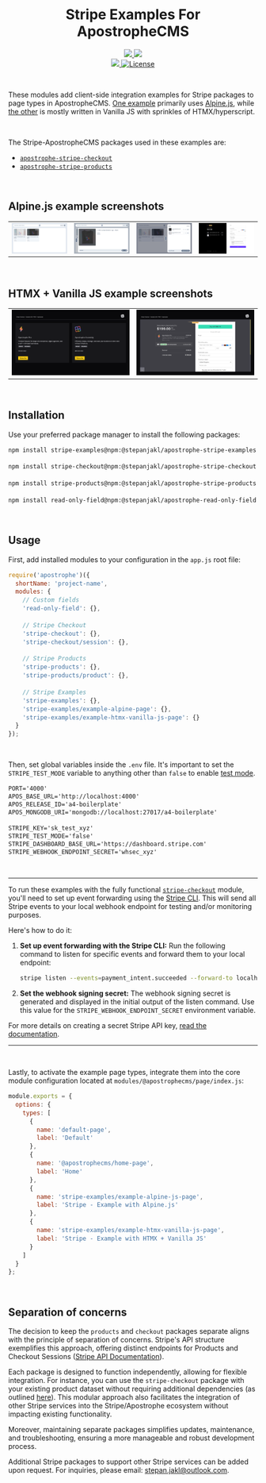 <div align="center">
    <h1>
        Stripe Examples For ApostropheCMS
    </h1>
    <p>
        <a aria-label="Apostrophe logo" href="https://v3.docs.apostrophecms.org">
            <img src="https://img.shields.io/badge/MADE%20FOR%20APOSTROPHECMS-000000.svg?style=for-the-badge&logo=Apostrophe&labelColor=6516DD">
        </a>
        <a aria-label="Stripe logo" href="https://stripe.com">
            <img src="https://img.shields.io/badge/STRIPE-000000.svg?style=for-the-badge&logo=Stripe&labelColor=635bFF&logoColor=FFFFFF">
        </a>
        <br>
        <a aria-label="Personal logo" href="https://stepanjakl.com">
            <img src="https://img.shields.io/badge/STEPANJAKL.COM%20-000000.svg?style=for-the-badge&labelColor=EED500&logo=data:image/svg+xml;base64,PHN2ZyB4bWxucz0iaHR0cDovL3d3dy53My5vcmcvMjAwMC9zdmciIHZpZXdCb3g9IjAgMCAyMCAyMCI+PHBhdGggZmlsbD0iIzAwMDAwMCIgZD0iTTAgMTV2NWgyMFY3LjVIMHY1aDE1LjA1VjE1SDBaTTIwIDBIMHY1aDIwVjBaIiAvPjwvc3ZnPg==">
        </a>
        <a aria-label="License"
           href="https://github.com/apostrophecms/module-template/blob/main/LICENSE.md">
            <img alt="License"
                 src="https://img.shields.io/static/v1?style=for-the-badge&labelColor=000000&label=License&message=MIT&color=3DA639">
        </a>
    </p>
</div>

<br>

These modules add client-side integration examples for Stripe packages to page types in ApostropheCMS. [One example](https://github.com/stepanjakl/apostrophe-stripe-examples/tree/main/modules/stripe-examples/example-alpine-page) primarily uses [Alpine.js](https://alpinejs.dev/), while [the other](https://github.com/stepanjakl/apostrophe-stripe-examples/tree/main/modules/stripe-examples/example-htmx-vanilla-js-page) is mostly written in Vanilla JS with sprinkles of HTMX/hyperscript.

<br>

The Stripe-ApostropheCMS packages used in these examples are:
- [`apostrophe-stripe-checkout`](https://github.com/stepanjakl/apostrophe-stripe-checkout)
- [`apostrophe-stripe-products`](https://github.com/stepanjakl/apostrophe-stripe-products)

<br>

## Alpine.js example screenshots

<table>
  <tr>
    <td><a href="./public/images/store-alpine-1.png"><img src="./public/images/store-alpine-1.png" alt="Store Alpine UI 1"></a></td>
    <td><a href="./public/images/store-alpine-2.png"><img src="./public/images/store-alpine-2.png" alt="Store Alpine UI 2"></a></td>
    <td><a href="./public/images/store-alpine-3.png"><img src="./public/images/store-alpine-3.png" alt="Store Alpine UI 3"></a></td>
    <td><a href="./public/images/store-alpine-checkout.png"><img src="./public/images/store-alpine-checkout.png" alt="Stripe Checkout Alpine"></a></td>
  </tr>
</table>

<br>

## HTMX + Vanilla JS example screenshots

<table>
  <tr>
    <td><a href="./public/images/store-htmx-vanilla-js-1.png"><img src="./public/images/store-htmx-vanilla-js-1.png" alt="Store HTMX + Vanilla JS UI 1"></a></td>
    <td><a href="./public/images/store-htmx-vanilla-js-2.png"><img src="./public/images/store-htmx-vanilla-js-2.png" alt="Store HTMX + Vanilla JS UI 2"></a></td>
  </tr>
</table>

<br>

## Installation

Use your preferred package manager to install the following packages:

```zsh
npm install stripe-examples@npm:@stepanjakl/apostrophe-stripe-examples

npm install stripe-checkout@npm:@stepanjakl/apostrophe-stripe-checkout

npm install stripe-products@npm:@stepanjakl/apostrophe-stripe-products

npm install read-only-field@npm:@stepanjakl/apostrophe-read-only-field
```

<br>

## Usage

First, add installed modules to your configuration in the `app.js` root file:

```js
require('apostrophe')({
  shortName: 'project-name',
  modules: {
    // Custom fields
    'read-only-field': {},

    // Stripe Checkout
    'stripe-checkout': {},
    'stripe-checkout/session': {},

    // Stripe Products
    'stripe-products': {},
    'stripe-products/product': {},

    // Stripe Examples
    'stripe-examples': {},
    'stripe-examples/example-alpine-page': {},
    'stripe-examples/example-htmx-vanilla-js-page': {}
  }
});
```

<br>

Then, set global variables inside the `.env` file. It's important to set the `STRIPE_TEST_MODE` variable to anything other than `false` to enable [test mode](https://docs.stripe.com/test-mode).

```dotenv
PORT='4000'
APOS_BASE_URL='http://localhost:4000'
APOS_RELEASE_ID='a4-boilerplate'
APOS_MONGODB_URI='mongodb://localhost:27017/a4-boilerplate'

STRIPE_KEY='sk_test_xyz'
STRIPE_TEST_MODE='false'
STRIPE_DASHBOARD_BASE_URL='https://dashboard.stripe.com'
STRIPE_WEBHOOK_ENDPOINT_SECRET='whsec_xyz'
```

<br>

---

To run these examples with the fully functional [`stripe-checkout`](https://github.com/stepanjakl/apostrophe-stripe-checkout) module, you'll need to set up event forwarding using the [Stripe CLI](https://docs.stripe.com/stripe-cli). This will send all Stripe events to your local webhook endpoint for testing and/or monitoring purposes.

Here's how to do it:

1. **Set up event forwarding with the Stripe CLI:** Run the following command to listen for specific events and forward them to your local endpoint:

   ```zsh
   stripe listen --events=payment_intent.succeeded --forward-to localhost:5000/api/v1/stripe-checkout/webhook
   ```

2. **Set the webhook signing secret:** The webhook signing secret is generated and displayed in the initial output of the listen command. Use this value for the `STRIPE_WEBHOOK_ENDPOINT_SECRET` environment variable.

For more details on creating a secret Stripe API key, [read the documentation](https://docs.stripe.com/keys#create-api-secret-key).

---

<br>

Lastly, to activate the example page types, integrate them into the core module configuration located at `modules/@apostrophecms/page/index.js`:

```js
module.exports = {
  options: {
    types: [
      {
        name: 'default-page',
        label: 'Default'
      },
      {
        name: '@apostrophecms/home-page',
        label: 'Home'
      },
      {
        name: 'stripe-examples/example-alpine-js-page',
        label: 'Stripe - Example with Alpine.js'
      },
      {
        name: 'stripe-examples/example-htmx-vanilla-js-page',
        label: 'Stripe - Example with HTMX + Vanilla JS'
      }
    ]
  }
};
```

<br>

## Separation of concerns

The decision to keep the `products` and `checkout` packages separate aligns with the principle of separation of concerns. Stripe's API structure exemplifies this approach, offering distinct endpoints for Products and Checkout Sessions ([Stripe API Documentation](https://docs.stripe.com/api/)).

Each package is designed to function independently, allowing for flexible integration. For instance, you can use the `stripe-checkout` package with your existing product dataset without requiring additional dependencies (as outlined [here](https://github.com/stepanjakl/apostrophe-stripe-products?tab=readme-ov-file#recommended-use)). This modular approach also facilitates the integration of other Stripe services into the Stripe/Apostrophe ecosystem without impacting existing functionality.

Moreover, maintaining separate packages simplifies updates, maintenance, and troubleshooting, ensuring a more manageable and robust development process.

Additional Stripe packages to support other Stripe services can be added upon request. For inquiries, please email: [stepan.jakl@outlook.com](stepan.jakl@outlook.com).
